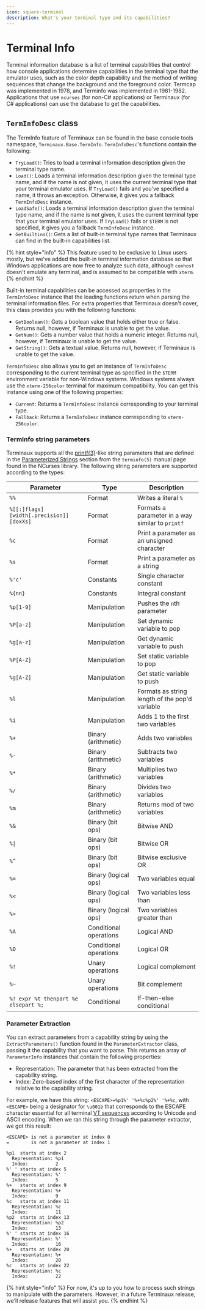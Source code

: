 ```yaml
---
icon: square-terminal
description: What's your terminal type and its capabilities?
---
```


# Terminal Info

Terminal information database is a list of terminal capabilities that control how console applications determine capabilities in the terminal type that the emulator uses, such as the color depth capability and the method of writing sequences that change the background and the foreground color. Termcap was implemented in 1978, and Terminfo was implemented in 1981-1982. Applications that use `ncurses` (for non-C# applications) or Terminaux (for C# applications) can use the database to get the capabilities.

## `TermInfoDesc` class

The TermInfo feature of Terminaux can be found in the base console tools namespace, `Terminaux.Base.TermInfo`.  `TermInfoDesc`'s functions contain the following:

* `TryLoad()`: Tries to load a terminal information description given the terminal type name.
* `Load()`: Loads a terminal information description given the terminal type name, and if the name is not given, it uses the current terminal type that your terminal emulator uses. If `TryLoad()` fails and you've specified a name, it throws an exception. Otherwise, it gives you a fallback `TermInfoDesc` instance.
* `LoadSafe()`: Loads a terminal information description given the terminal type name, and if the name is not given, it uses the current terminal type that your terminal emulator uses. If `TryLoad()` fails or `$TERM` is not specified, it gives you a fallback `TermInfoDesc` instance.
* `GetBuiltins()`: Gets a list of built-in terminal type names that Terminaux can find in the built-in capabilities list.

{% hint style="info" %}
This feature used to be exclusive to Linux users mostly, but we've added the built-in terminal information database so that Windows applications are now free to analyze such data, although `conhost` doesn't emulate any terminal, and is assumed to be compatible with `xterm`.
{% endhint %}

Built-in terminal capabilities can be accessed as properties in the `TermInfoDesc` instance that the loading functions return when parsing the terminal information files. For extra properties that Terminaux doesn't cover, this class provides you with the following functions:

* `GetBoolean()`: Gets a boolean value that holds either true or false. Returns null, however, if Terminaux is unable to get the value.
* `GetNum()`: Gets a number value that holds a numeric integer. Returns null, however, if Terminaux is unable to get the value.
* `GetString()`: Gets a textual value. Returns null, however, if Terminaux is unable to get the value.

`TermInfoDesc` also allows you to get an instance of `TermInfoDesc` corresponding to the current terminal type as specified in the `$TERM` environment variable for non-Windows systems. Windows systems always use the `xterm-256color` terminal for maximum compatibility. You can get this instance using one of the following properties:

* `Current`: Returns a `TermInfoDesc` instance corresponding to your terminal type.
* `Fallback`: Returns a `TermInfoDesc` instance corresponding to `xterm-256color`.

### TermInfo string parameters

Terminaux supports all the [printf(3)](https://manpages.debian.org/bullseye/manpages-dev/printf.3.en.html)-like string parameters that are defined in the [Parameterized Strings](https://manpages.debian.org/bullseye/ncurses-bin/terminfo.5.en.html#Parameterized_Strings) section from the `terminfo(5)` manual page found in the NCurses library. The following string parameters are supported according to the types:

| Parameter                               | Type                   | Description                                      |
| --------------------------------------- | ---------------------- | ------------------------------------------------ |
| `%%`                                    | Format                 | Writes a literal `%`                             |
| `%[[:]flags][width[.precision]][doxXs]` | Format                 | Formats a parameter in a way similar to `printf` |
| `%c`                                    | Format                 | Print a parameter as an unsigned character       |
| `%s`                                    | Format                 | Print a parameter as a string                    |
| `%'c'`                                  | Constants              | Single character constant                        |
| `%{nn}`                                 | Constants              | Integral constant                                |
| `%p[1-9]`                               | Manipulation           | Pushes the `n`th parameter                       |
| `%P[a-z]`                               | Manipulation           | Set dynamic variable to pop                      |
| `%g[a-z]`                               | Manipulation           | Get dynamic variable to push                     |
| `%P[A-Z]`                               | Manipulation           | Set static variable to pop                       |
| `%g[A-Z]`                               | Manipulation           | Get static variable to push                      |
| `%l`                                    | Manipulation           | Formats as string length of the pop'd variable   |
| `%i`                                    | Manipulation           | Adds 1 to the first two variables                |
| `%+`                                    | Binary (arithmetic)    | Adds two variables                               |
| `%-`                                    | Binary (arithmetic)    | Subtracts two variables                          |
| `%*`                                    | Binary (arithmetic)    | Multiplies two variables                         |
| `%/`                                    | Binary (arithmetic)    | Divides two variables                            |
| `%m`                                    | Binary (arithmetic)    | Returns mod of two variables                     |
| `%&`                                    | Binary (bit ops)       | Bitwise AND                                      |
| `%\|`                                   | Binary (bit ops)       | Bitwise OR                                       |
| `%^`                                    | Binary (bit ops)       | Bitwise exclusive OR                             |
| `%=`                                    | Binary (logical ops)   | Two variables equal                              |
| `%<`                                    | Binary (logical ops)   | Two variables less than                          |
| `%>`                                    | Binary (logical ops)   | Two variables greater than                       |
| `%A`                                    | Conditional operations | Logical AND                                      |
| `%O`                                    | Conditional operations | Logical OR                                       |
| `%!`                                    | Unary operations       | Logical complement                               |
| `%~`                                    | Unary operations       | Bit complement                                   |
| `%? expr %t thenpart %e elsepart %;`    | Conditional            | If-then-else conditional                         |

### Parameter Extraction

You can extract parameters from a capability string by using the `ExtractParameters()` function found in the `ParameterExtractor` class, passing it the capability that you want to parse. This returns an array of `ParameterInfo` instances that contain the following properties:

* Representation: The parameter that has been extracted from the capability string.
* Index: Zero-based index of the first character of the representation relative to the capability string.

For example, we have this string: `<ESCAPE>=%p1%' '%+%c%p2%' '%+%c`, with `<ESCAPE>` being a designator for `\u001b` that corresponds to the ESCAPE character essential for all terminal [VT sequences](textual-ui/vt-sequences.md) according to Unicode and ASCII encoding. When we ran this string through the parameter extractor, we got this result:

```
<ESCAPE> is not a parameter at index 0
=        is not a parameter at index 1

%p1  starts at index 2
  Representation: %p1
  Index:          2
%' ' starts at index 5
  Representation: %' '
  Index:          5
%+   starts at index 9
  Representation: %+
  Index:          9
%c   starts at index 11
  Representation: %c
  Index:          11
%p2  starts at index 13
  Representation: %p2
  Index:          13
%' ' starts at index 16
  Representation: %' '
  Index:          16
%+   starts at index 20
  Representation: %+
  Index:          20
%c   starts at index 22
  Representation: %c
  Index:          22
```

{% hint style="info" %}
For now, it's up to you how to process such strings to manipulate with the parameters. However, in a future Terminaux release, we'll release features that will assist you.
{% endhint %}
